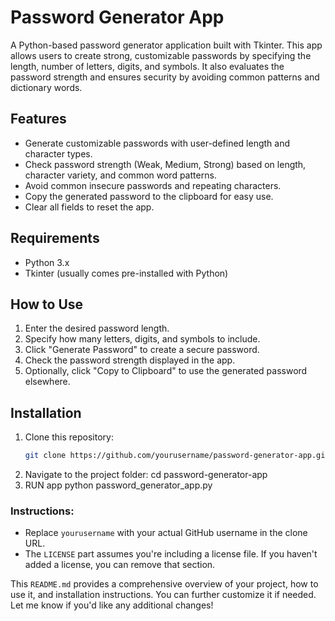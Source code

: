 # Password Generator App

A Python-based password generator application built with Tkinter. This app allows users to create strong, customizable passwords by specifying the length, number of letters, digits, and symbols. It also evaluates the password strength and ensures security by avoiding common patterns and dictionary words.

## Features
- Generate customizable passwords with user-defined length and character types.
- Check password strength (Weak, Medium, Strong) based on length, character variety, and common word patterns.
- Avoid common insecure passwords and repeating characters.
- Copy the generated password to the clipboard for easy use.
- Clear all fields to reset the app.

## Requirements
- Python 3.x
- Tkinter (usually comes pre-installed with Python)

## How to Use
1. Enter the desired password length.
2. Specify how many letters, digits, and symbols to include.
3. Click "Generate Password" to create a secure password.
4. Check the password strength displayed in the app.
5. Optionally, click "Copy to Clipboard" to use the generated password elsewhere.

## Installation
1. Clone this repository:
   ```bash
   git clone https://github.com/yourusername/password-generator-app.git
2. Navigate to the project folder:
  cd password-generator-app
3. RUN app
  python password_generator_app.py


### Instructions:
- Replace `yourusername` with your actual GitHub username in the clone URL.
- The `LICENSE` part assumes you're including a license file. If you haven't added a license, you can remove that section.

This `README.md` provides a comprehensive overview of your project, how to use it, and installation instructions. You can further customize it if needed. Let me know if you'd like any additional changes!

